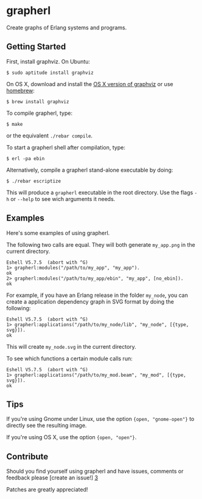 grapherl
========
Create graphs of Erlang systems and programs.

Getting Started
---------------

First, install graphviz. On Ubuntu:

    $ sudo aptitude install graphviz

On OS X, download and install the [OS X version of graphviz][1] or use
[homebrew][2]:

    $ brew install graphviz

To compile grapherl, type:

    $ make

or the equivalent `./rebar compile`.

To start a grapherl shell after compilation, type:

    $ erl -pa ebin

Alternatively, compile a grapherl stand-alone executable by doing:

    $ ./rebar escriptize

This will produce a `grapherl` executable in the root directory. Use
the flags `-h` or `--help` to see wich arguments it needs.

Examples
--------
Here's some examples of using grapherl.

The following two calls are equal. They will both generate
`my_app.png` in the current directory.

    Eshell V5.7.5  (abort with ^G)
    1> grapherl:modules("/path/to/my_app", "my_app").
    ok
    2> grapherl:modules("/path/to/my_app/ebin", "my_app", [no_ebin]).
    ok

For example, if you have an Erlang release in the folder `my_node`,
you can create a application dependency graph in SVG format by doing
the following:

    Eshell V5.7.5  (abort with ^G)
    1> grapherl:applications("/path/to/my_node/lib", "my_node", [{type, svg}]).
    ok

This will create `my_node.svg` in the current directory.

To see which functions a certain module calls run:

    Eshell V5.7.5  (abort with ^G)
    1> grapherl:applications("/path/to/my_mod.beam", "my_mod", [{type, svg}]).
    ok

Tips
----

If you're using Gnome under Linux, use the option `{open,
"gnome-open"}` to directly see the resulting image.

If you're using OS X, use the option `{open, "open"}`.

Contribute
----------

Should you find yourself using grapherl and have issues, comments or
feedback please [create an issue!] [3]

Patches are greatly appreciated!

[1]: http://www.pixelglow.com/graphviz/ "graphviz for OS X"
[2]: https://github.com/mxcl/homebrew "The missing package manager for OS"
[3]: http://github.com/eproxus/grapherl/issues "grapherl issue tracker"
